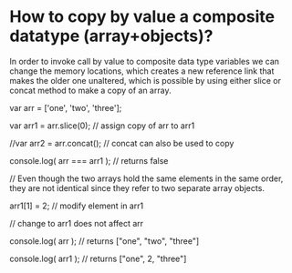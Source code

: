 # How to copy by value a composite datatype (array+objects)?

In order to invoke call by value to composite data type variables we can change the memory locations, which creates a new reference link that makes the older one unaltered, which is possible by using either slice or concat method to make a copy of an array.

var arr = ['one', 'two', 'three'];

var arr1 = arr.slice(0); // assign copy of arr to arr1

//var arr2 = arr.concat(); // concat can also be used to copy


console.log( arr === arr1 ); // returns false

// Even though the two arrays hold the same elements in the same order, they are not identical since they refer to two separate array objects.

arr1[1] = 2; // modify element in arr1


// change to arr1 does not affect arr

console.log( arr ); // returns ["one", "two", "three"]

console.log( arr1 ); // returns ["one", 2, "three"]
